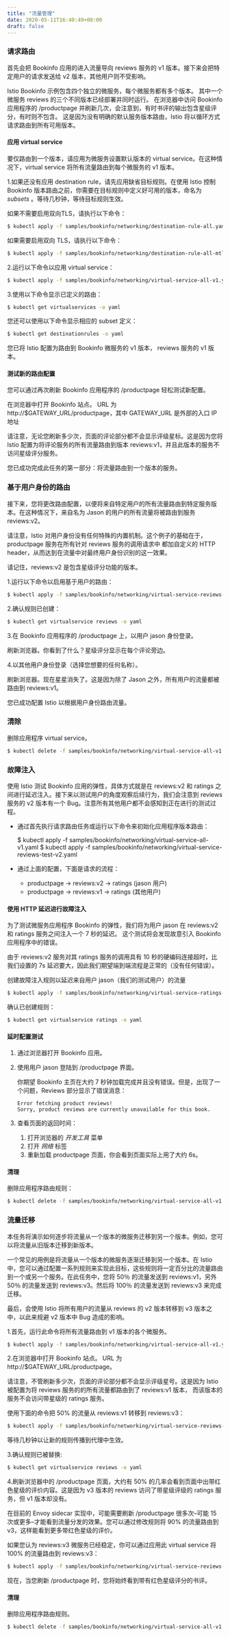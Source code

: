 ```yaml
---
title: "流量管理"
date: 2020-05-11T16:40:49+08:00
draft: false
---
```


### 请求路由

首先会把 Bookinfo 应用的进入流量导向 reviews 服务的 v1 版本。接下来会把特定用户的请求发送给 v2 版本，其他用户则不受影响。

Istio Bookinfo 示例包含四个独立的微服务，每个微服务都有多个版本。 其中一个微服务 reviews 的三个不同版本已经部署并同时运行。 在浏览器中访问 Bookinfo 应用程序的 /productpage 并刷新几次，会注意到，有时书评的输出包含星级评分，有时则不包含。 这是因为没有明确的默认服务版本路由，Istio 将以循环方式请求路由到所有可用版本。

#### 应用 virtual service

要仅路由到一个版本，请应用为微服务设置默认版本的 virtual service。在这种情况下，virtual service 将所有流量路由到每个微服务的 v1 版本。

1.如果还没有应用 destination rule，请先应用缺省目标规则。在使用 Istio 控制 Bookinfo 版本路由之前，你需要在目标规则中定义好可用的版本，命名为 *subsets* 。等待几秒钟，等待目标规则生效。

如果不需要启用双向TLS，请执行以下命令：

```bash
$ kubectl apply -f samples/bookinfo/networking/destination-rule-all.yaml
```

如果需要启用双向 TLS，请执行以下命令：

```bash
$ kubectl apply -f samples/bookinfo/networking/destination-rule-all-mtls.yaml
```

2.运行以下命令以应用 virtual service：

```bash
$ kubectl apply -f samples/bookinfo/networking/virtual-service-all-v1.yaml
```

3.使用以下命令显示已定义的路由：

```bash
$ kubectl get virtualservices -o yaml 
```

您还可以使用以下命令显示相应的 subset 定义：

```bash
$ kubectl get destinationrules -o yaml
```

您已将 Istio 配置为路由到 Bookinfo 微服务的 v1 版本， reviews 服务的 v1 版本。

#### 测试新的路由配置

您可以通过再次刷新 Bookinfo 应用程序的 /productpage 轻松测试新配置。

在浏览器中打开 Bookinfo 站点。 URL 为 http://$GATEWAY_URL/productpage，其中 GATEWAY_URL 是外部的入口 IP 地址

请注意，无论您刷新多少次，页面的评论部分都不会显示评级星标。这是因为您将 Istio 配置为将评论服务的所有流量路由到版本 reviews:v1，并且此版本的服务不访问星级评分服务。

您已成功完成此任务的第一部分：将流量路由到一个版本的服务。

### 基于用户身份的路由

接下来，您将更改路由配置，以便将来自特定用户的所有流量路由到特定服务版本。在这种情况下，来自名为 Jason 的用户的所有流量将被路由到服务 reviews:v2。

请注意，Istio 对用户身份没有任何特殊的内置机制。这个例子的基础在于， productpage 服务在所有针对 reviews 服务的调用请求中 都加自定义的 HTTP header，从而达到在流量中对最终用户身份识别的这一效果。

请记住，reviews:v2 是包含星级评分功能的版本。

1.运行以下命令以启用基于用户的路由：

```bash
$ kubectl apply -f samples/bookinfo/networking/virtual-service-reviews-test-v2.yaml
```

2.确认规则已创建：

```bash
$ kubectl get virtualservice reviews -o yaml
```

3.在 Bookinfo 应用程序的 /productpage 上，以用户 jason 身份登录。

刷新浏览器。你看到了什么？星级评分显示在每个评论旁边。

4.以其他用户身份登录（选择您想要的任何名称）。

刷新浏览器。现在星星消失了。这是因为除了 Jason 之外，所有用户的流量都被路由到 reviews:v1。

您已成功配置 Istio 以根据用户身份路由流量。

### 清除

删除应用程序 virtual service。

```bash
$ kubectl delete -f samples/bookinfo/networking/virtual-service-all-v1.yaml
```

### 故障注入

使用 Istio 测试 Bookinfo 应用的弹性，具体方式就是在 reviews:v2 和 ratings 之间进行延迟注入。接下来以测试用户的角度观察后续行为，我们会注意到 reviews 服务的 v2 版本有一个 Bug。注意所有其他用户都不会感知到正在进行的测试过程。

- 通过首先执行请求路由任务或运行以下命令来初始化应用程序版本路由：

  $ kubectl apply -f samples/bookinfo/networking/virtual-service-all-v1.yaml $ kubectl apply -f samples/bookinfo/networking/virtual-service-reviews-test-v2.yaml

- 通过上面的配置，下面是请求的流程：

  - productpage → reviews:v2 → ratings (jason 用户)
  - productpage → reviews:v1 → ratings (其他用户)

#### 使用 HTTP 延迟进行故障注入

为了测试微服务应用程序 Bookinfo 的弹性，我们将为用户 jason 在 reviews:v2 和 ratings 服务之间注入一个 7 秒的延迟。 这个测试将会发现故意引入 Bookinfo 应用程序中的错误。

由于 reviews:v2 服务对其 ratings 服务的调用具有 10 秒的硬编码连接超时，比我们设置的 7s 延迟要大，因此我们期望端到端流程是正常的（没有任何错误）。

创建故障注入规则以延迟来自用户 jason（我们的测试用户）的流量

```bash
$ kubectl apply -f samples/bookinfo/networking/virtual-service-ratings-test-delay.yaml
```

确认已创建规则：

```bash
$ kubectl get virtualservice ratings -o yaml
```

#### 延时配置测试

1. 通过浏览器打开 Bookinfo 应用。

2. 使用用户 jason 登陆到 /productpage 界面。

   你期望 Bookinfo 主页在大约 7 秒钟加载完成并且没有错误。但是，出现了一个问题，Reviews 部分显示了错误消息：

   ```plain
   Error fetching product reviews!
   Sorry, product reviews are currently unavailable for this book.
   ```

3. 查看页面的返回时间：

   1. 打开浏览器的 *开发工具* 菜单
   2. 打开 *网络* 标签
   3. 重新加载 productpage 页面，你会看到页面实际上用了大约 6s。

#### 清理

删除应用程序路由规则：

```bash
$ kubectl delete -f samples/bookinfo/networking/virtual-service-all-v1.yaml
```

### 流量迁移

本任务将演示如何逐步将流量从一个版本的微服务迁移到另一个版本。例如，您可以将流量从旧版本迁移到新版本。

一个常见的用例是将流量从一个版本的微服务逐渐迁移到另一个版本。在 Istio 中，您可以通过配置一系列规则来实现此目标，这些规则将一定百分比的流量路由到一个或另一个服务。在此任务中，您将 50％ 的流量发送到 reviews:v1，另外 50％ 的流量发送到 reviews:v3。然后将 100％ 的流量发送到 reviews:v3 来完成迁移。

最后，会使用 Istio 将所有用户的流量从 reviews 的 v2 版本转移到 v3 版本之中，以此来规避 v2 版本中 Bug 造成的影响。

1.首先，运行此命令将所有流量路由到 v1 版本的各个微服务。

```bash
$ kubectl apply -f samples/bookinfo/networking/virtual-service-all-v1.yaml
```

2.在浏览器中打开 Bookinfo 站点。 URL 为 http://$GATEWAY_URL/productpage。

请注意，不管刷新多少次，页面的评论部分都不会显示评级星号。这是因为 Istio 被配置为将 reviews 服务的的所有流量都路由到了 reviews:v1 版本， 而该版本的服务不会访问带星级的 ratings 服务。

使用下面的命令把 50% 的流量从 reviews:v1 转移到 reviews:v3：

```bash
$ kubectl apply -f samples/bookinfo/networking/virtual-service-reviews-50-v3.yaml
```

等待几秒钟以让新的规则传播到代理中生效。

3.确认规则已被替换:

```bash
$ kubectl get virtualservice reviews -o yaml
```

4.刷新浏览器中的 /productpage 页面，大约有 50% 的几率会看到页面中出带红色星级的评价内容。这是因为 v3 版本的 reviews 访问了带星级评级的 ratings 服务，但 v1 版本却没有。

在目前的 Envoy sidecar 实现中，可能需要刷新 /productpage 很多次–可能 15 次或更多–才能看到流量分发的效果。您可以通过修改规则将 90% 的流量路由到 v3，这样能看到更多带红色星级的评价。

如果您认为 reviews:v3 微服务已经稳定，你可以通过应用此 virtual service 将 100% 的流量路由到 reviews:v3：

```bash
$ kubectl apply -f samples/bookinfo/networking/virtual-service-reviews-v3.yaml 
```

现在，当您刷新 /productpage 时，您将始终看到带有红色星级评分的书评。

#### 清理

删除应用程序路由规则。

```bash
$ kubectl delete -f samples/bookinfo/networking/virtual-service-all-v1.yaml
```